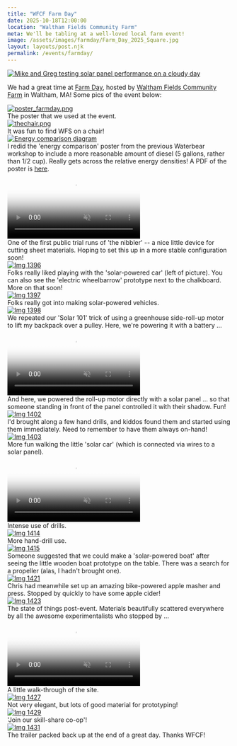 ```yaml
---
title: "WFCF Farm Day"
date: 2025-10-18T12:00:00
location: "Waltham Fields Community Farm"
meta: We'll be tabling at a well-loved local farm event!
image: /assets/images/farmday/Farm_Day_2025_Square.jpg
layout: layouts/post.njk
permalink: /events/farmday/
---
```


<div class="float-figure float-left">
  <a href="https://communityfarms.org/calendar/event/farm-day-2025#!prettyPhoto"><img src="/assets/images/farmday/Farm_Day_2025_Square.jpg" alt="Mike and Greg testing solar panel performance on a cloudy day"></a>
  <!--<div class="float-caption">The flyer we put out for the workshop!</div>-->
</div>

We had a great time at [Farm Day](https://communityfarms.org/calendar/event/farm-day-2025#!prettyPhoto), hosted by [Waltham Fields Community Farm](https://communityfarms.org/) in Waltham, MA!  Some pics of the event below:


<div class="float-figure float-right">
  <a href="/assets/images/farmday/poster_farmday.png" target="_blank">
    <img src="/assets/images/farmday/poster_farmday_thumb.png" alt="poster_farmday.png">
  </a>
  <div class="float-caption">The poster that we used at the event.</div>
</div>

<div class="float-figure float-right">
  <a href="/assets/images/farmday/thechair.png" target="_blank">
    <img src="/assets/images/farmday/thechair_thumb.png" alt="thechair.png">
  </a>
  <div class="float-caption">It was fun to find WFS on a chair!</div>
</div>

<div class="float-figure float-right">
  <a href="/assets/images/farmday/energies_compared.png" target="_blank">
    <img src="/assets/images/farmday/diesel_compared_thumb.png" alt="Energy comparison diagram">
  </a>
  <div class="float-caption">I redid the 'energy comparison' poster from the previous Waterbear workshop to include a more reasonable amount of diesel (5 gallons, rather than 1/2 cup).  Really gets across the relative energy densities!  A PDF of the poster is <a href="/assets/images/farmday/energies.pdf">here</a>.</div>
</div>

<div class="float-figure float-left float-small">
  <video controls playsinline preload="metadata" webkit-playsinline muted poster="/assets/images/farmday/IMG_1395_thumb.jpg">
    <source src="/assets/images/farmday/IMG_1395.mp4" type="video/mp4">
    Your browser does not support the video tag.
  </video>
  <div class="float-caption">One of the first public trial runs of 'the nibbler' -- a nice little device for cutting sheet materials. Hoping to set this up in a more stable configuration soon!</div>
</div>

<div class="float-figure float-right">
  <a href="/assets/images/farmday/IMG_1396.jpg" target="_blank">
    <img src="/assets/images/farmday/IMG_1396_thumb.jpg" alt="Img 1396">
  </a>
  <div class="float-caption">Folks really liked playing with the 'solar-powered car' (left of picture).  You can also see the 'electric wheelbarrow' prototype next to the chalkboard. More on that soon!</div>
</div>


<div class="float-figure float-left">
  <a href="/assets/images/farmday/IMG_1397.jpg" target="_blank">
    <img src="/assets/images/farmday/IMG_1397_thumb.jpg" alt="Img 1397">
  </a>
  <div class="float-caption">Folks really got into making solar-powered vehicles.</div>
</div>

<div class="float-figure float-right">
  <a href="/assets/images/farmday/IMG_1398.jpg" target="_blank">
    <img src="/assets/images/farmday/IMG_1398_thumb.jpg" alt="Img 1398">
  </a>
  <div class="float-caption">We repeated our 'Solar 101' trick of using a greenhouse side-roll-up motor to lift my backpack over a pulley.  Here, we're powering it with a battery ... </div>
</div>

<div class="float-figure float-right float-small">
  <video controls playsinline preload="metadata" webkit-playsinline muted poster="/assets/images/farmday/IMG_1401_thumb.jpg">
    <source src="/assets/images/farmday/IMG_1401.mp4" type="video/mp4">
    Your browser does not support the video tag.
  </video>
  <div class="float-caption">And here, we powered the roll-up motor directly with a solar panel ... so that someone standing in front of the panel controlled it with their shadow. Fun!</div>
</div>

<div class="float-figure float-left">
  <a href="/assets/images/farmday/IMG_1402.jpg" target="_blank">
    <img src="/assets/images/farmday/IMG_1402_thumb.jpg" alt="Img 1402">
  </a>
  <div class="float-caption">I'd brought along a few hand drills, and kiddos found them and started using them immediately.  Need to remember to have them always on-hand!</div>
</div>

<div class="float-figure float-right">
  <a href="/assets/images/farmday/IMG_1403.jpg" target="_blank">
    <img src="/assets/images/farmday/IMG_1403_thumb.jpg" alt="Img 1403">
  </a>
  <div class="float-caption">More fun walking the little 'solar car' (which is connected via wires to a solar panel). </div>
</div>

<div class="float-figure float-left">
  <video controls playsinline preload="metadata" webkit-playsinline muted poster="/assets/images/farmday/IMG_1405_thumb.jpg">
    <source src="/assets/images/farmday/IMG_1405.mp4" type="video/mp4">
    Your browser does not support the video tag.
  </video>
  <div class="float-caption">Intense use of drills.</div>
</div>

<div class="float-figure float-left float-small">
  <a href="/assets/images/farmday/IMG_1414.jpg" target="_blank">
    <img src="/assets/images/farmday/IMG_1414_thumb.jpg" alt="Img 1414">
  </a>
  <div class="float-caption">More hand-drill use.</div>
</div>

<div class="float-figure float-right">
  <a href="/assets/images/farmday/IMG_1415.jpg" target="_blank">
    <img src="/assets/images/farmday/IMG_1415_thumb.jpg" alt="Img 1415">
  </a>
  <div class="float-caption">Someone suggested that we could make a 'solar-powered boat' after seeing the little wooden boat prototype on the table.  There was a search for a propeller (alas, I hadn't brought one).</div>
</div>

<div class="float-figure float-left">
  <a href="/assets/images/farmday/IMG_1421.jpg" target="_blank">
    <img src="/assets/images/farmday/IMG_1421_thumb.jpg" alt="Img 1421">
  </a>
  <div class="float-caption">Chris had meanwhile set up an amazing bike-powered apple masher and press.  Stopped by quickly to have some apple cider! </div>
</div>
    

<div class="float-figure float-left">
  <a href="/assets/images/farmday/IMG_1423.jpg" target="_blank">
    <img src="/assets/images/farmday/IMG_1423_thumb.jpg" alt="Img 1423">
  </a>
  <div class="float-caption">The state of things post-event.  Materials beautifully scattered everywhere by all the awesome experimentalists who stopped by ...</div>
</div>

<div class="float-figure float-right">
  <video controls playsinline preload="metadata" webkit-playsinline muted poster="/assets/images/farmday/IMG_1426_thumb.jpg">
    <source src="/assets/images/farmday/IMG_1426.mp4" type="video/mp4">
    Your browser does not support the video tag.
  </video>
  <div class="float-caption">A little walk-through of the site.</div>
</div>

<div class="float-figure float-left">
  <a href="/assets/images/farmday/IMG_1427.jpg" target="_blank">
    <img src="/assets/images/farmday/IMG_1427_thumb.jpg" alt="Img 1427">
  </a>
  <div class="float-caption">Not very elegant, but lots of good material for prototyping!</div>
</div>


<div class="float-figure float-left float-small">
  <a href="/assets/images/farmday/IMG_1429.jpg" target="_blank">
    <img src="/assets/images/farmday/IMG_1429_thumb.jpg" alt="Img 1429">
  </a>
  <div class="float-caption">'Join our skill-share co-op'!</div>
</div>




<div class="float-figure float-left">
  <a href="/assets/images/farmday/IMG_1431.jpg" target="_blank">
    <img src="/assets/images/farmday/IMG_1431_thumb.jpg" alt="Img 1431">
  </a>
  <div class="float-caption">The trailer packed back up at the end of a great day. Thanks WFCF!</div>
</div>

